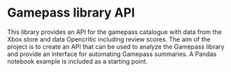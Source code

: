 # Gamepass library API

This library provides an API for the gamepass catalogue with data from the Xbox store and 
data Opencritic including review scores. The aim of the project is to create an API that 
can be used to analyze the Gamepass library and provide an interface for automating Gamepass
summaries. A Pandas notebook example is included as a starting point.  